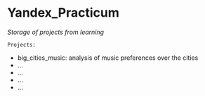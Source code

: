 # Yandex_Practicum

*Storage of projects from learning*

`Projects:`
- big_cities_music: analysis of music preferences over the cities
- ...
- ...
- ...
- ...
